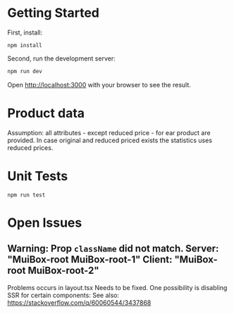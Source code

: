 
# Getting Started

First, install:

```
npm install
```

Second, run the development server:

```bash
npm run dev
```

Open [http://localhost:3000](http://localhost:3000) with your browser to see the result.

# Product data

Assumption: all attributes - except reduced price - for ear product are provided. In case original and reduced priced exists the statistics uses reduced prices.

# Unit Tests

```
npm run test
```

# Open Issues

## Warning: Prop `className` did not match. Server: "MuiBox-root MuiBox-root-1" Client: "MuiBox-root MuiBox-root-2"

Problems occurs in layout.tsx
Needs to be fixed. One possibility is disabling SSR for certain components:
See also: https://stackoverflow.com/q/60060544/3437868